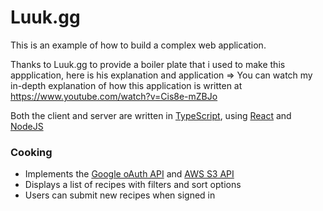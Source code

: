 # Luuk.gg

This is an example of how to build a complex web application.

Thanks to Luuk.gg to provide a boiler plate that i used to make this appplication, here is his explanation and application =>
You can watch my in-depth explanation of how this application is written at https://www.youtube.com/watch?v=Cis8e-mZBJo

Both the client and server are written in [TypeScript](https://www.typescriptlang.org), using [React](https://reactjs.org) and [NodeJS](https://nodejs.org)

### **Cooking**

- Implements the [Google oAuth API](https://developers.google.com/identity/protocols/oauth2) and [AWS S3 API](https://aws.amazon.com/s3)
- Displays a list of recipes with filters and sort options
- Users can submit new recipes when signed in
